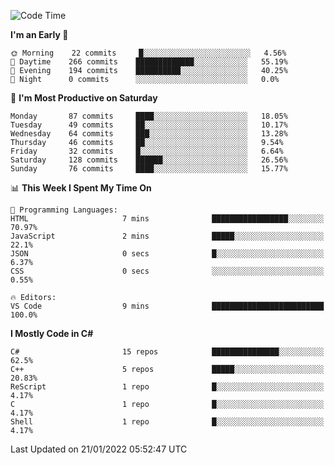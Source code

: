 <!--START_SECTION:waka-->
![Code Time](http://img.shields.io/badge/Code%20Time-755%20hrs%2057%20mins-blue)

**I'm an Early 🐤** 

```text
🌞 Morning    22 commits     █░░░░░░░░░░░░░░░░░░░░░░░░   4.56% 
🌆 Daytime    266 commits    █████████████░░░░░░░░░░░░   55.19% 
🌃 Evening    194 commits    ██████████░░░░░░░░░░░░░░░   40.25% 
🌙 Night      0 commits      ░░░░░░░░░░░░░░░░░░░░░░░░░   0.0%

```
📅 **I'm Most Productive on Saturday** 

```text
Monday       87 commits     ████░░░░░░░░░░░░░░░░░░░░░   18.05% 
Tuesday      49 commits     ██░░░░░░░░░░░░░░░░░░░░░░░   10.17% 
Wednesday    64 commits     ███░░░░░░░░░░░░░░░░░░░░░░   13.28% 
Thursday     46 commits     ██░░░░░░░░░░░░░░░░░░░░░░░   9.54% 
Friday       32 commits     █░░░░░░░░░░░░░░░░░░░░░░░░   6.64% 
Saturday     128 commits    ██████░░░░░░░░░░░░░░░░░░░   26.56% 
Sunday       76 commits     ████░░░░░░░░░░░░░░░░░░░░░   15.77%

```


📊 **This Week I Spent My Time On** 

```text
💬 Programming Languages: 
HTML                     7 mins              █████████████████░░░░░░░░   70.97% 
JavaScript               2 mins              █████░░░░░░░░░░░░░░░░░░░░   22.1% 
JSON                     0 secs              █░░░░░░░░░░░░░░░░░░░░░░░░   6.37% 
CSS                      0 secs              ░░░░░░░░░░░░░░░░░░░░░░░░░   0.55%

🔥 Editors: 
VS Code                  9 mins              █████████████████████████   100.0%

```

**I Mostly Code in C#** 

```text
C#                       15 repos            ███████████████░░░░░░░░░░   62.5% 
C++                      5 repos             █████░░░░░░░░░░░░░░░░░░░░   20.83% 
ReScript                 1 repo              █░░░░░░░░░░░░░░░░░░░░░░░░   4.17% 
C                        1 repo              █░░░░░░░░░░░░░░░░░░░░░░░░   4.17% 
Shell                    1 repo              █░░░░░░░░░░░░░░░░░░░░░░░░   4.17%

```



 Last Updated on 21/01/2022 05:52:47 UTC
<!--END_SECTION:waka-->
